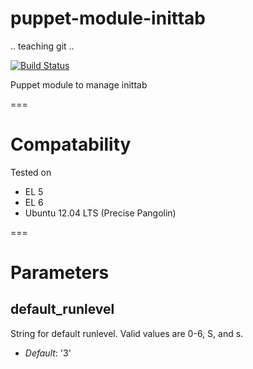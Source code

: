 puppet-module-inittab
=====================

 .. teaching git ..


[![Build Status](
https://api.travis-ci.org/ghoneycutt/puppet-module-inittab.png?branch=master)](https://travis-ci.org/ghoneycutt/puppet-module-inittab)

Puppet module to manage inittab

===

# Compatability #

Tested on

* EL 5
* EL 6
* Ubuntu 12.04 LTS (Precise Pangolin)

===

# Parameters #
default_runlevel
----------------
String for default runlevel. Valid values are 0-6, S, and s.

- *Default*: '3'

